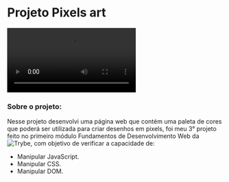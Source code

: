 # Projeto Pixels art

![Pixels Art](/pixels-art.webm)

### Sobre o projeto:

Nesse projeto desenvolvi uma página web que contém uma paleta de cores que poderá ser utilizada para criar desenhos em pixels, foi meu 3° projeto feito no primeiro módulo Fundamentos de Desenvolvimento Web da ![Trybe](https://www.betrybe.com/), com objetivo de verificar a capacidade de:

- Manipular JavaScript.
- Manipular CSS.
- Manipular DOM.